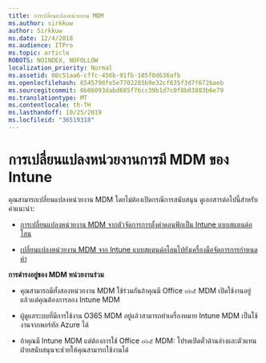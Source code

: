 ```yaml
---
title: การเปลี่ยนแปลงหน่วยงาน MDM
ms.author: sirkkuw
author: Sirkkuw
ms.date: 12/4/2018
ms.audience: ITPro
ms.topic: article
ROBOTS: NOINDEX, NOFOLLOW
localization_priority: Normal
ms.assetid: 08c51aa6-cffc-456b-91fb-185f0d636afb
ms.openlocfilehash: 6545798fe5e7702285b9e32cf635f3d7f672baeb
ms.sourcegitcommit: 0b06093dabd685f76cc39b1d7c0f8b03883b6e79
ms.translationtype: MT
ms.contentlocale: th-TH
ms.lasthandoff: 10/25/2019
ms.locfileid: "36519318"
---
```

# <a name="change-intune-mdm-authority"></a>การเปลี่ยนแปลงหน่วยงานการมี MDM ของ Intune

คุณสามารถเปลี่ยนแปลงหน่วยงาน MDM โดยไม่ต้องเปิดกรณีการสนับสนุน ดูเอกสารต่อไปนี้สำหรับคำแนะนำ:
  
- [การเปลี่ยนแปลงหน่วยงาน MDM จากตัวจัดการการตั้งค่าคอนฟิกเป็น Intune แบบสแตนด์อโลน](https://docs.microsoft.com/sccm/mdm/deploy-use/migrate-change-mdm-authority)
    
- [เปลี่ยนแปลงหน่วยงาน MDM จาก Intune แบบสแตนด์อโลนไปยังเครื่องมือจัดการการกำหนดค่า](https://docs.microsoft.com/sccm/mdm/deploy-use/change-mdm-authority)
    
 **การดำรงอยู่ของ MDM หน่วยงานร่วม**
  
- คุณสามารถมีทั้งสองหน่วยงาน MDM ใช้ร่วมกันถ้าคุณมี Office ๓๖๕ MDM เปิดใช้งานอยู่แล้วแต่คุณต้องการลอง Intune MDM
    
- ผู้ดูแลระบบที่มีการใช้งาน O365 MDM อยู่แล้วสามารถทำเครื่องหมาย Intune MDM เป็นใช้งานจากพอร์ทัล Azure ได้
    
- ถ้าคุณมี Intune MDM แต่ต้องการใช้ Office ๓๖๕ MDM: โปรดเปิดตั๋วด้านล่างและตัวแทนฝ่ายสนับสนุนจะช่วยให้คุณสามารถใช้งานได้
    

